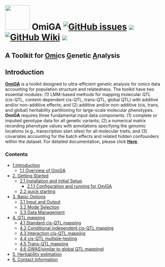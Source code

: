 # <img src="https://zwj-typora.oss-cn-shanghai.aliyuncs.com/GWAS/202409121006707.ico" width="80" height="80"> **OmiGA** [![GitHub issues](https://img.shields.io/github/issues/SCAU-AnimalGenetics/OmiGA?color=green)](https://github.com/SCAU-AnimalGenetics/OmiGA/issues/new) [![](https://img.shields.io/badge/Release-v0.4.0-important.svg)](https://china.scidb.cn/download?fileId=25cf1a4daf14bbd706779d65af39297d&shortLink=2mAJFv&traceId=kingyan312@live.cn) [![GitHub Wiki](https://img.shields.io/badge/GitHub-Wiki-blue)](https://github.com/SCAU-AnimalGenetics/OmiGA/wiki) [![](https://img.shields.io/badge/license-GPL3.0-yellow.svg)](https://github.com/SCAU-AnimalGenetics/OmiGA/blob/main/LICENSE)<br>

## A Toolkit for [Omi](https://github.com/SCAU-AnimalGenetics/OmiGA/)cs [G](https://github.com/SCAU-AnimalGenetics/OmiGA/)enetic [A](https://github.com/SCAU-AnimalGenetics/OmiGA/)nalysis<br>

## Introduction <br>
[**OmiGA**](https://china.scidb.cn/download?fileId=25cf1a4daf14bbd706779d65af39297d&shortLink=2mAJFv&traceId=kingyan312@live.cn) is a toolkit designed to ultra-efficient genetic analysis for omics data accounting for population structure and relatedness. The toolkit have two essential modules: (1) LMM-based methods for mapping molecular QTL (cis-QTL, content-dependent cis-QTL, trans-QTL, global QTL) with additive and/or non-additive effects; and (2) additive and/or non-additive (cis, trans, and global) heritability partitioning for large-scale molecular phenotypes. **OmiGA** requires three fundamental input data components: (1) complete or imputed genotype data for all genetic variants; (2) a numerical matrix recording phenotype values with annotations specifying the genomic locations (e.g., transcription start sites) for all molecular traits; and (3) covariates accounting for the batch effects and related hidden confounders within the dataset. For detailed documentation, please click [**Here**](https://github.com/SCAU-AnimalGenetics/OmiGA/wiki).


### Contents
<!-- TOC updateOnSave:false -->

- [1.Introduction](https://github.com/SCAU-AnimalGenetics/OmiGA/wiki#1-introduction)
  - [1.1 Overview of OmiGA](https://github.com/SCAU-AnimalGenetics/OmiGA/wiki#11-overview-of-omiga)
- [2. Getting Started](https://github.com/SCAU-AnimalGenetics/OmiGA/wiki#2-getting-started)
  - [2.1 Installation and Initial Setup](https://github.com/SCAU-AnimalGenetics/OmiGA/wiki#21-installation-and-initial-setup)
    - [2.1.1 Configuration and running for OmiGA](https://github.com/SCAU-AnimalGenetics/OmiGA/wiki#211-configuration-and-running-for-omiga)
  - [2.2 quick starting](https://github.com/SCAU-AnimalGenetics/OmiGA/wiki#22-quick-starting)
- [3. Basic Options](https://github.com/SCAU-AnimalGenetics/OmiGA/wiki#3-basic-options)
  - [3.1 Input and Output](https://github.com/SCAU-AnimalGenetics/OmiGA/wiki#31-input-and-output)
  - [3.2 Mode Selection](https://github.com/SCAU-AnimalGenetics/OmiGA/wiki#32-mode-selection)
  - [3.3 Data Management](https://github.com/SCAU-AnimalGenetics/OmiGA/wiki#33-data-management)
- [4. QTL mapping](https://github.com/SCAU-AnimalGenetics/OmiGA/wiki#4-qtl-mapping)
  - [4.1 Standard cis-QTL mapping](https://github.com/SCAU-AnimalGenetics/OmiGA/wiki#41-standard-cis-qtl-mapping)
  - [4.2 Conditional independent cis-QTL mapping](https://github.com/SCAU-AnimalGenetics/OmiGA/wiki#42-conditional-independent-cis-qtl-mapping)
  - [4.3 Interaction cis-QTL mapping](https://github.com/SCAU-AnimalGenetics/OmiGA/wiki#43-interaction-cis-qtl-mapping)
  - [4.4 cis-QTL multiple-testing](https://github.com/SCAU-AnimalGenetics/OmiGA/wiki#44-cis-qtl-multiple-testing)
  - [4.5 Trans-QTL mapping](https://github.com/SCAU-AnimalGenetics/OmiGA/wiki#45-trans-qtl-mapping)
  - [4.6 GWAS(similar to global QTL mapping)](https://github.com/SCAU-AnimalGenetics/OmiGA/wiki#46-gwas-similar-to-global-qtl-mapping)
- [5. Heritability estimation](https://github.com/SCAU-AnimalGenetics/OmiGA/wiki#5-heritability-estimation)
- [6. Contact Information](https://github.com/SCAU-AnimalGenetics/OmiGA/wiki#6-contact-information)
 
<!-- /TOC -->

